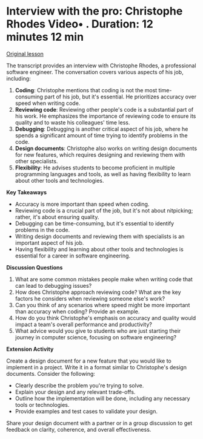 # Interview with the pro: Christophe Rhodes Video• . Duration: 12 minutes 12 min

[Original lesson](https://www.coursera.org/learn/uol-introduction-to-programming-2/lecture/g6eSq/interview-with-the-pro-christophe-rhodes)

The transcript provides an interview with Christophe Rhodes, a professional software engineer. The conversation covers various aspects of his job, including:

1. **Coding**: Christophe mentions that coding is not the most time-consuming part of his job, but it's essential. He prioritizes accuracy over speed when writing code.
2. **Reviewing code**: Reviewing other people's code is a substantial part of his work. He emphasizes the importance of reviewing code to ensure its quality and to waste his colleagues' time less.
3. **Debugging**: Debugging is another critical aspect of his job, where he spends a significant amount of time trying to identify problems in the code.
4. **Design documents**: Christophe also works on writing design documents for new features, which requires designing and reviewing them with other specialists.
5. **Flexibility**: He advises students to become proficient in multiple programming languages and tools, as well as having flexibility to learn about other tools and technologies.

**Key Takeaways**

* Accuracy is more important than speed when coding.
* Reviewing code is a crucial part of the job, but it's not about nitpicking; rather, it's about ensuring quality.
* Debugging can be time-consuming, but it's essential to identify problems in the code.
* Writing design documents and reviewing them with specialists is an important aspect of his job.
* Having flexibility and learning about other tools and technologies is essential for a career in software engineering.

**Discussion Questions**

1. What are some common mistakes people make when writing code that can lead to debugging issues?
2. How does Christophe approach reviewing code? What are the key factors he considers when reviewing someone else's work?
3. Can you think of any scenarios where speed might be more important than accuracy when coding? Provide an example.
4. How do you think Christophe's emphasis on accuracy and quality would impact a team's overall performance and productivity?
5. What advice would you give to students who are just starting their journey in computer science, focusing on software engineering?

**Extension Activity**

Create a design document for a new feature that you would like to implement in a project. Write it in a format similar to Christophe's design documents. Consider the following:

* Clearly describe the problem you're trying to solve.
* Explain your design and any relevant trade-offs.
* Outline how the implementation will be done, including any necessary tools or technologies.
* Provide examples and test cases to validate your design.

Share your design document with a partner or in a group discussion to get feedback on clarity, coherence, and overall effectiveness.

